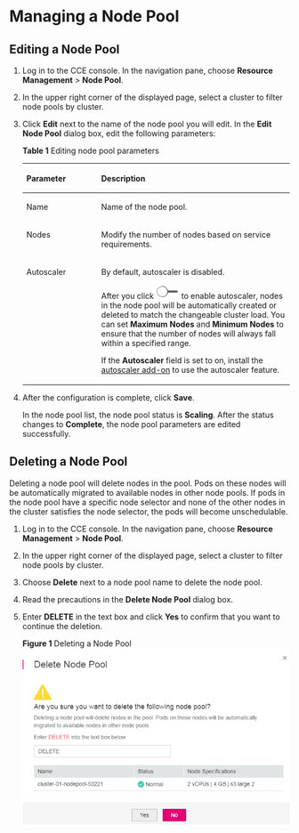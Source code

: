 # Managing a Node Pool<a name="cce_01_0222"></a>

## Editing a Node Pool<a name="section359343125016"></a>

1.  Log in to the CCE console. In the navigation pane, choose  **Resource Management**  \>  **Node Pool**.
2.  In the upper right corner of the displayed page, select a cluster to filter node pools by cluster.
3.  Click  **Edit**  next to the name of the node pool you will edit. In the  **Edit Node Pool**  dialog box, edit the following parameters:

    **Table  1**  Editing node pool parameters

    <a name="table16321825732"></a>
    <table><thead align="left"><tr id="row173212251235"><th class="cellrowborder" valign="top" width="28.000000000000004%" id="mcps1.2.3.1.1"><p id="p43211725338"><a name="p43211725338"></a><a name="p43211725338"></a>Parameter</p>
    </th>
    <th class="cellrowborder" valign="top" width="72%" id="mcps1.2.3.1.2"><p id="p0322102516320"><a name="p0322102516320"></a><a name="p0322102516320"></a>Description</p>
    </th>
    </tr>
    </thead>
    <tbody><tr id="row163229255313"><td class="cellrowborder" valign="top" width="28.000000000000004%" headers="mcps1.2.3.1.1 "><p id="p1232219251339"><a name="p1232219251339"></a><a name="p1232219251339"></a>Name</p>
    </td>
    <td class="cellrowborder" valign="top" width="72%" headers="mcps1.2.3.1.2 "><p id="p129475498531"><a name="p129475498531"></a><a name="p129475498531"></a>Name of the node pool.</p>
    </td>
    </tr>
    <tr id="row6334727910"><td class="cellrowborder" valign="top" width="28.000000000000004%" headers="mcps1.2.3.1.1 "><p id="p233592498"><a name="p233592498"></a><a name="p233592498"></a>Nodes</p>
    </td>
    <td class="cellrowborder" valign="top" width="72%" headers="mcps1.2.3.1.2 "><p id="p149431649155313"><a name="p149431649155313"></a><a name="p149431649155313"></a>Modify the number of nodes based on service requirements.</p>
    </td>
    </tr>
    <tr id="row111551253912"><td class="cellrowborder" valign="top" width="28.000000000000004%" headers="mcps1.2.3.1.1 "><p id="p51551451293"><a name="p51551451293"></a><a name="p51551451293"></a>Autoscaler</p>
    </td>
    <td class="cellrowborder" valign="top" width="72%" headers="mcps1.2.3.1.2 "><p id="p20736112217461"><a name="p20736112217461"></a><a name="p20736112217461"></a>By default, autoscaler is disabled.</p>
    <p id="p1063941211266"><a name="p1063941211266"></a><a name="p1063941211266"></a>After you click <a name="en-us_topic_0107283640_image17351426631"></a><a name="en-us_topic_0107283640_image17351426631"></a><span><img id="en-us_topic_0107283640_image17351426631" src="figures/icon-autoscalerenable.png"></span> to enable autoscaler, nodes in the node pool will be automatically created or deleted to match the changeable cluster load. You can set <strong id="b10691164321810"><a name="b10691164321810"></a><a name="b10691164321810"></a>Maximum Nodes</strong> and <strong id="b1169234371818"><a name="b1169234371818"></a><a name="b1169234371818"></a>Minimum Nodes</strong> to ensure that the number of nodes will always fall within a specified range.</p>
    <p id="p12614171015488"><a name="p12614171015488"></a><a name="p12614171015488"></a>If the <strong id="b18191718101819"><a name="b18191718101819"></a><a name="b18191718101819"></a>Autoscaler</strong> field is set to on, install the <a href="autoscaler.md">autoscaler add-on</a> to use the autoscaler feature.</p>
    </td>
    </tr>
    </tbody>
    </table>

4.  After the configuration is complete, click  **Save**.

    In the node pool list, the node pool status is  **Scaling**. After the status changes to  **Complete**, the node pool parameters are edited successfully.


## Deleting a Node Pool<a name="section135941731115017"></a>

Deleting a node pool will delete nodes in the pool. Pods on these nodes will be automatically migrated to available nodes in other node pools. If pods in the node pool have a specific node selector and none of the other nodes in the cluster satisfies the node selector, the pods will become unschedulable.

1.  Log in to the CCE console. In the navigation pane, choose  **Resource Management**  \>  **Node Pool**.
2.  In the upper right corner of the displayed page, select a cluster to filter node pools by cluster.
3.  Choose  **Delete**  next to a node pool name to delete the node pool.
4.  Read the precautions in the  **Delete Node Pool**  dialog box.
5.  Enter  **DELETE**  in the text box and click  **Yes**  to confirm that you want to continue the deletion.

    **Figure  1**  Deleting a Node Pool<a name="fig12491145671314"></a>  
    ![](figures/deleting-a-node-pool.png "deleting-a-node-pool")


